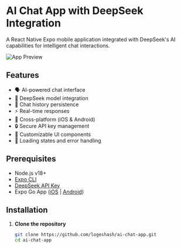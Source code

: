 # AI Chat App with DeepSeek Integration

A React Native Expo mobile application integrated with DeepSeek's AI capabilities for intelligent chat interactions.

![App Preview](assets/screenshots/demo.gif) <!-- Add your screenshot path -->

## Features

- 🗣️ AI-powered chat interface
- 🤖 DeepSeek model integration
- 📜 Chat history persistence
- ⚡ Real-time responses
- 📱 Cross-platform (iOS & Android)
- 🔒 Secure API key management
- 🎨 Customizable UI components
- 🔄 Loading states and error handling

## Prerequisites

- Node.js v18+
- [Expo CLI](https://docs.expo.dev/get-started/installation/)
- [DeepSeek API Key](https://platform.deepseek.com/)
- Expo Go App ([iOS](https://apps.apple.com/app/expo-go/id982107779) | [Android](https://play.google.com/store/apps/details?id=host.exp.exponent))

## Installation

1. **Clone the repository**
   ```bash
   git clone https://github.com/logeshash/ai-chat-app.git
   cd ai-chat-app
   ```
